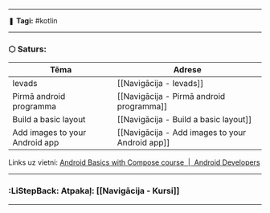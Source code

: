 ___

❚ **Tagi:** #kotlin

---
### ⬡ Saturs:

| Tēma                           | Adrese                                          |
| ------------------------------ | ----------------------------------------------- |
| Ievads                         | [[Navigācija - Ievads]]                         |
| Pirmā android programma        | [[Navigācija - Pirmā android programma]]        |
| Build a basic layout           | [[Navigācija - Build a basic layout]]           |
| Add images to your Android app | [[Navigācija - Add images to your Android app]] |


Links uz vietni: [Android Basics with Compose course  \|  Android Developers](https://developer.android.com/courses/android-basics-compose/course?authuser=1)

---
### :LiStepBack: Atpakaļ: [[Navigācija - Kursi]]

___